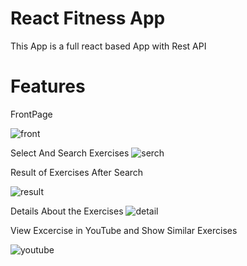 # React  Fitness App

This App is a full react based App with  Rest API




# Features


FrontPage

![front](https://user-images.githubusercontent.com/89895011/236672156-d364ba23-7045-4587-a053-5c04b95204ea.png)

Select And Search Exercises
![serch](https://user-images.githubusercontent.com/89895011/236672209-801e3344-3f93-439c-a75e-1b51ad15aa64.png)

Result of Exercises After Search

![result](https://user-images.githubusercontent.com/89895011/236672237-c44ee35a-69cd-4f36-b688-de8c57def24e.png)

Details About the Exercises
![detail](https://user-images.githubusercontent.com/89895011/236672270-77643058-7b0f-449e-83a3-6563053183fb.png)

View Excercise in YouTube  and Show Similar Exercises

![youtube](https://user-images.githubusercontent.com/89895011/236672315-4f680cc5-47cd-499d-b741-c0e85c4c8d69.png)
